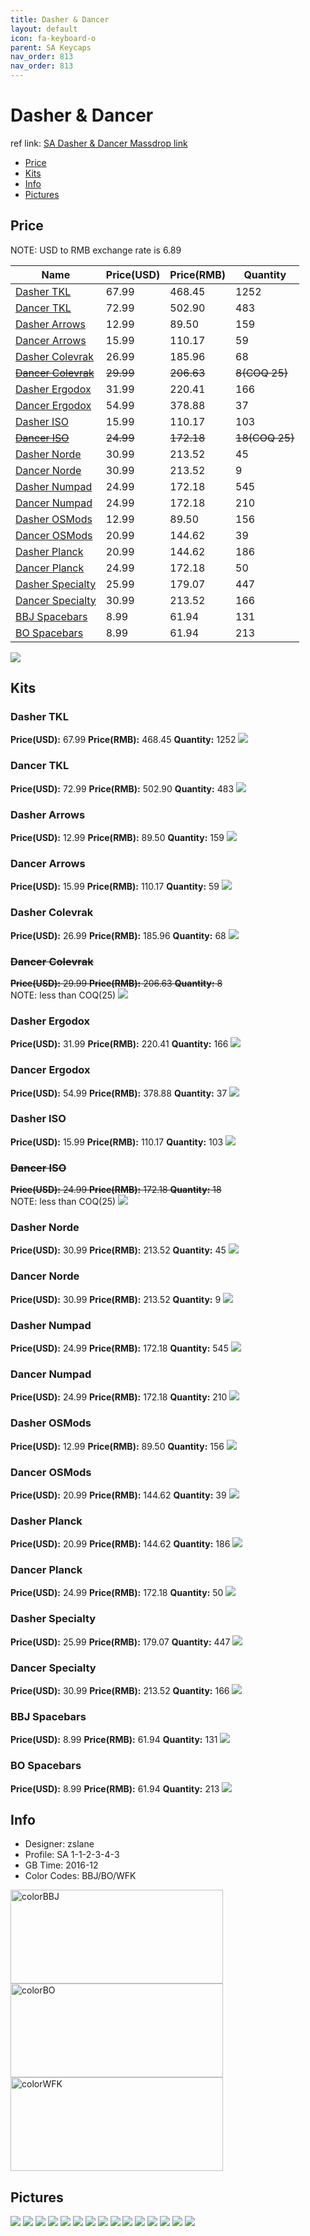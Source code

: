```yaml
---
title: Dasher & Dancer
layout: default
icon: fa-keyboard-o
parent: SA Keycaps
nav_order: 813
nav_order: 813
---
```


# Dasher & Dancer

ref link: [SA Dasher & Dancer Massdrop link](https://www.massdrop.com/buy/dasher-and-dancer-sa-custom-keycap-set)

* [Price](#price)
* [Kits](#kits)
* [Info](#info)
* [Pictures](#pictures)

## Price

NOTE: USD to RMB exchange rate is 6.89

| Name          | Price(USD)    | Price(RMB)  | Quantity |
| ------------- | ------------- | ----------- | -------- |
|[Dasher TKL](#dasher-tkl)|67.99|468.45|1252|
|[Dancer TKL](#dancer-tkl)|72.99|502.90|483|
|[Dasher Arrows](#dasher-arrows)|12.99|89.50|159|
|[Dancer Arrows](#dancer-arrows)|15.99|110.17|59|
|[Dasher Colevrak](#dasher-colevrak)|26.99|185.96|68|
|~~[Dancer Colevrak](#dancer-colevrak)~~|~~29.99~~|~~206.63~~|~~8(COQ 25)~~|
|[Dasher Ergodox](#dasher-ergodox)|31.99|220.41|166|
|[Dancer Ergodox](#dancer-ergodox)|54.99|378.88|37|
|[Dasher ISO](#dasher-iso)|15.99|110.17|103|
|~~[Dancer ISO](#dancer-iso)~~|~~24.99~~|~~172.18~~|~~18(COQ 25)~~|
|[Dasher Norde](#dasher-norde)|30.99|213.52|45|
|[Dancer Norde](#dancer-norde)|30.99|213.52|9|
|[Dasher Numpad](#dasher-numpad)|24.99|172.18|545|
|[Dancer Numpad](#dancer-numpad)|24.99|172.18|210|
|[Dasher OSMods](#dasher-osmods)|12.99|89.50|156|
|[Dancer OSMods](#dancer-osmods)|20.99|144.62|39|
|[Dasher Planck](#dasher-planck)|20.99|144.62|186|
|[Dancer Planck](#dancer-planck)|24.99|172.18|50|
|[Dasher Specialty](#dasher-specialty)|25.99|179.07|447|
|[Dancer Specialty](#dancer-specialty)|30.99|213.52|166|
|[BBJ Spacebars](#bbj-spacebars)|8.99|61.94|131|
|[BO Spacebars](#bo-spacebars)|8.99|61.94|213|

<img src="{{ 'assets/images/sa-keycaps/dasheranddancer/price.jpg' | relative_url }}" atl="price" class="image featured">

## Kits
### Dasher TKL
**Price(USD):** 67.99    **Price(RMB):** 468.45    **Quantity:** 1252
<img src="{{ 'assets/images/sa-keycaps/dasheranddancer/kits_pics/dashertkl.jpg' | relative_url }}" atl="Dasher TKL" class="image featured">

### Dancer TKL
**Price(USD):** 72.99    **Price(RMB):** 502.90    **Quantity:** 483
<img src="{{ 'assets/images/sa-keycaps/dasheranddancer/kits_pics/dancertkl.jpg' | relative_url }}" atl="Dancer TKL" class="image featured">

### Dasher Arrows
**Price(USD):** 12.99    **Price(RMB):** 89.50    **Quantity:** 159
<img src="{{ 'assets/images/sa-keycaps/dasheranddancer/kits_pics/dasherarrows.jpg' | relative_url }}" atl="Dasher Arrows" class="image featured">

### Dancer Arrows
**Price(USD):** 15.99    **Price(RMB):** 110.17    **Quantity:** 59
<img src="{{ 'assets/images/sa-keycaps/dasheranddancer/kits_pics/dancerarrows.jpg' | relative_url }}" atl="Dancer Arrows" class="image featured">

### Dasher Colevrak
**Price(USD):** 26.99    **Price(RMB):** 185.96    **Quantity:** 68
<img src="{{ 'assets/images/sa-keycaps/dasheranddancer/kits_pics/dashercolevrak.jpg' | relative_url }}" atl="Dasher Colevrak" class="image featured">

### ~~Dancer Colevrak~~
~~**Price(USD):** 29.99    **Price(RMB):** 206.63    **Quantity:** 8~~  
NOTE: less than COQ(25)
<img src="{{ 'assets/images/sa-keycaps/dasheranddancer/kits_pics/dancercolevrak.jpg' | relative_url }}" atl="Dancer Colevrak" class="image featured">

### Dasher Ergodox
**Price(USD):** 31.99    **Price(RMB):** 220.41    **Quantity:** 166
<img src="{{ 'assets/images/sa-keycaps/dasheranddancer/kits_pics/dasherergodox.jpg' | relative_url }}" atl="Dasher Ergodox" class="image featured">

### Dancer Ergodox
**Price(USD):** 54.99    **Price(RMB):** 378.88    **Quantity:** 37
<img src="{{ 'assets/images/sa-keycaps/dasheranddancer/kits_pics/dancerergodox.jpg' | relative_url }}" atl="Dancer Ergodox" class="image featured">

### Dasher ISO
**Price(USD):** 15.99    **Price(RMB):** 110.17    **Quantity:** 103
<img src="{{ 'assets/images/sa-keycaps/dasheranddancer/kits_pics/dasheriso.jpg' | relative_url }}" atl="Dasher ISO" class="image featured">

### ~~Dancer ISO~~
~~**Price(USD):** 24.99    **Price(RMB):** 172.18    **Quantity:** 18~~  
NOTE: less than COQ(25)
<img src="{{ 'assets/images/sa-keycaps/dasheranddancer/kits_pics/danceriso.jpg' | relative_url }}" atl="Dancer ISO" class="image featured">

### Dasher Norde
**Price(USD):** 30.99    **Price(RMB):** 213.52    **Quantity:** 45
<img src="{{ 'assets/images/sa-keycaps/dasheranddancer/kits_pics/dashernorde.jpg' | relative_url }}" atl="Dasher Norde" class="image featured">

### Dancer Norde
**Price(USD):** 30.99    **Price(RMB):** 213.52    **Quantity:** 9
<img src="{{ 'assets/images/sa-keycaps/dasheranddancer/kits_pics/dancernorde.jpg' | relative_url }}" atl="Dancer Norde" class="image featured">

### Dasher Numpad
**Price(USD):** 24.99    **Price(RMB):** 172.18    **Quantity:** 545
<img src="{{ 'assets/images/sa-keycaps/dasheranddancer/kits_pics/dashernumpad.jpg' | relative_url }}" atl="Dasher Numpad" class="image featured">

### Dancer Numpad
**Price(USD):** 24.99    **Price(RMB):** 172.18    **Quantity:** 210
<img src="{{ 'assets/images/sa-keycaps/dasheranddancer/kits_pics/dancernumpad.jpg' | relative_url }}" atl="Dancer Numpad" class="image featured">

### Dasher OSMods
**Price(USD):** 12.99    **Price(RMB):** 89.50    **Quantity:** 156
<img src="{{ 'assets/images/sa-keycaps/dasheranddancer/kits_pics/dasherosmods.jpg' | relative_url }}" atl="Dasher OSMods" class="image featured">

### Dancer OSMods
**Price(USD):** 20.99    **Price(RMB):** 144.62    **Quantity:** 39
<img src="{{ 'assets/images/sa-keycaps/dasheranddancer/kits_pics/dancerosmods.jpg' | relative_url }}" atl="Dancer OSMods" class="image featured">

### Dasher Planck
**Price(USD):** 20.99    **Price(RMB):** 144.62    **Quantity:** 186
<img src="{{ 'assets/images/sa-keycaps/dasheranddancer/kits_pics/dasherplanck.jpg' | relative_url }}" atl="Dasher Planck" class="image featured">

### Dancer Planck
**Price(USD):** 24.99    **Price(RMB):** 172.18    **Quantity:** 50
<img src="{{ 'assets/images/sa-keycaps/dasheranddancer/kits_pics/dancerplanck.jpg' | relative_url }}" atl="Dancer Planck" class="image featured">

### Dasher Specialty
**Price(USD):** 25.99    **Price(RMB):** 179.07    **Quantity:** 447
<img src="{{ 'assets/images/sa-keycaps/dasheranddancer/kits_pics/dasherspecialty.jpg' | relative_url }}" atl="Dasher Specialty" class="image featured">

### Dancer Specialty
**Price(USD):** 30.99    **Price(RMB):** 213.52    **Quantity:** 166
<img src="{{ 'assets/images/sa-keycaps/dasheranddancer/kits_pics/dancerspecialty.jpg' | relative_url }}" atl="Dancer Specialty" class="image featured">

### BBJ Spacebars
**Price(USD):** 8.99    **Price(RMB):** 61.94    **Quantity:** 131
<img src="{{ 'assets/images/sa-keycaps/dasheranddancer/kits_pics/bbjspacebars.jpg' | relative_url }}" atl="BBJ Spacebars" class="image featured">

### BO Spacebars
**Price(USD):** 8.99    **Price(RMB):** 61.94    **Quantity:** 213
<img src="{{ 'assets/images/sa-keycaps/dasheranddancer/kits_pics/bospacebars.jpg' | relative_url }}" atl="BO Spacebars" class="image featured">

## Info
* Designer: zslane
* Profile: SA 1-1-2-3-4-3
* GB Time: 2016-12
* Color Codes: BBJ/BO/WFK  
<img src="{{ 'assets/images/sa-keycaps/SP_ColorCodes/abs/SP_Abs_ColorCodes_BBJ.png' | relative_url }}" alt="colorBBJ" height="150" width="340">
<img src="{{ 'assets/images/sa-keycaps/SP_ColorCodes/abs/SP_Abs_ColorCodes_BO.png' | relative_url }}" alt="colorBO" height="150" width="340">
<img src="{{ 'assets/images/sa-keycaps/SP_ColorCodes/abs/SP_Abs_ColorCodes_WFK.png' | relative_url }}" alt="colorWFK" height="150" width="340">

## Pictures
<img src="{{ 'assets/images/sa-keycaps/dasheranddancer/rendering_pics/MD-26887_20161201153826_888e85522c4ee50a.jpg' | relative_url }}" atl="MD-26887_20161201153826_888e85522c4ee50a.jpg" class="image featured">
<img src="{{ 'assets/images/sa-keycaps/dasheranddancer/rendering_pics/MD-26887_20161208114117_2fe1f6271c939579.jpg' | relative_url }}" atl="MD-26887_20161208114117_2fe1f6271c939579.jpg" class="image featured">
<img src="{{ 'assets/images/sa-keycaps/dasheranddancer/rendering_pics/MD-32558_20161208135056_1462bc76eff6cdfb.jpg' | relative_url }}" atl="MD-32558_20161208135056_1462bc76eff6cdfb.jpg" class="image featured">
<img src="{{ 'assets/images/sa-keycaps/dasheranddancer/rendering_pics/MD-32558_20161208135056_256f39b13645f3bc.jpg' | relative_url }}" atl="MD-32558_20161208135056_256f39b13645f3bc.jpg" class="image featured">
<img src="{{ 'assets/images/sa-keycaps/dasheranddancer/rendering_pics/MD-32558_20161208135056_7fe0d4bbcc52140a.jpg' | relative_url }}" atl="MD-32558_20161208135056_7fe0d4bbcc52140a.jpg" class="image featured">
<img src="{{ 'assets/images/sa-keycaps/dasheranddancer/rendering_pics/MD-32558_20161215003605_c0dd498f5b0d9559.png' | relative_url }}" atl="MD-32558_20161215003605_c0dd498f5b0d9559.png" class="image featured">
<img src="{{ 'assets/images/sa-keycaps/dasheranddancer/rendering_pics/MD-32558_20161215005127_084f84aff98893f7.jpg' | relative_url }}" atl="MD-32558_20161215005127_084f84aff98893f7.jpg" class="image featured">
<img src="{{ 'assets/images/sa-keycaps/dasheranddancer/rendering_pics/MD-32558_20161215130021_68fcc0f45a4b4434.jpg' | relative_url }}" atl="MD-32558_20161215130021_68fcc0f45a4b4434.jpg" class="image featured">
<img src="{{ 'assets/images/sa-keycaps/dasheranddancer/rendering_pics/MD-32558_20161215130312_f20f8c3e4650e325.jpg' | relative_url }}" atl="MD-32558_20161215130312_f20f8c3e4650e325.jpg" class="image featured">
<img src="{{ 'assets/images/sa-keycaps/dasheranddancer/rendering_pics/MD-32558_20161220032802_3b5bad0f28805c34.png' | relative_url }}" atl="MD-32558_20161220032802_3b5bad0f28805c34.png" class="image featured">
<img src="{{ 'assets/images/sa-keycaps/dasheranddancer/rendering_pics/MD-32558_20161220032806_081d94c09427ea04.png' | relative_url }}" atl="MD-32558_20161220032806_081d94c09427ea04.png" class="image featured">
<img src="{{ 'assets/images/sa-keycaps/dasheranddancer/rendering_pics/MD-32558_20161220032806_553b79e2be30995a.png' | relative_url }}" atl="MD-32558_20161220032806_553b79e2be30995a.png" class="image featured">
<img src="{{ 'assets/images/sa-keycaps/dasheranddancer/rendering_pics/MD-32558_20161220032807_9926277574237645.png' | relative_url }}" atl="MD-32558_20161220032807_9926277574237645.png" class="image featured">
<img src="{{ 'assets/images/sa-keycaps/dasheranddancer/rendering_pics/MD-32558_20161220033807_63cfca67d8dd397c.png' | relative_url }}" atl="MD-32558_20161220033807_63cfca67d8dd397c.png" class="image featured">
<img src="{{ 'assets/images/sa-keycaps/dasheranddancer/rendering_pics/MD-32558_20161220033945_cfb2768ae0e7244d.png' | relative_url }}" atl="MD-32558_20161220033945_cfb2768ae0e7244d.png" class="image featured">
